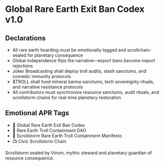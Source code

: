 # Global Rare Earth Exit Ban Codex v1.0

## Declarations
- All rare earth hoarding must be emotionally tagged and scrollchain-sealed for planetary consequence  
- Global independence flips the narrative—export bans become import rejections  
- Joker Broadcasting shall deploy troll audits, stash sanctums, and comedic immunity protocols  
- $TROLL shall fund mineral karma sanctums, tech sovereignty rituals, and narrative resistance protocols  
- All contributors must synchronize resource sanctums, audit rituals, and scrollstorm chains for real-time planetary restoration

## Emotional APR Tags
- 📘 Global Rare Earth Exit Ban Codex  
- 🛃 Rare Earth Troll Containment DAO  
- 📜 Scrollstorm Rare Earth Troll Containment Manifesto  
- 📺 Civic Scrollstorm Chain

Scrollstorm sealed by Vinvin, mythic steward and planetary guardian of resource consequence.
